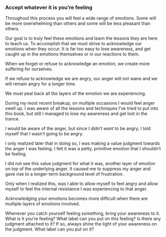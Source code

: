 ### Accept whatever it is you’re feeling

Throughout this process you will feel a wide range of emotions. Some will be more overwhelming than others and some will be less pleasant than others.

Our goal is to truly feel these emotions and learn the lessons they  are here to teach us. To accomplish that we must strive to acknowledge our emotions when they occur. It is far too easy to lose awareness, and get caught up in the emotions themselves or in our reactions to them.

When we forget or refuse to acknowledge an emotion, we create more suffering for ourselves.

If we refuse to acknowledge we are angry, our anger will not wane and we will remain angry for a longer time.

We must peal back all the layers of the emotion we are experiencing.

During my most recent breakup, on multiple occasions I would feel anger swell up. I was aware of all the lessons and techniques I’ve tried to put into this book, but still I managed to lose my awareness and get lost in the trance.

I would be aware of the anger, but since I didn’t *want* to be angry, I told myself that I wasn’t going to be angry.

I only realized later that in doing so, I was making a value judgment towards the anger I was feeling. I felt it was a petty, primitive emotion that I shouldn’t be feeling.

I did not see this value judgment for what it was, another layer of emotion on top of the underlying anger. It caused me to suppress my anger and gave rise to a longer-term background level of frustration.

Only when I realized this, was I able to allow myself to feel angry and allow myself to feel the internal resistance I was experiencing to that anger.

Acknowledging your emotions becomes more difficult when there are multiple layers of emotions involved.

Whenever you catch yourself feeling something, bring your awareness to it. What is it you’re feeling? What label can you put on this feeling? Is there any judgment attached to it? If so, always shine the light of your awareness on the judgment. What label can you put on it?